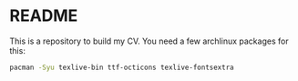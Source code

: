 # README

This is a repository to build my CV. You need a few archlinux packages for this:

```bash
pacman -Syu texlive-bin ttf-octicons texlive-fontsextra
```
